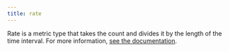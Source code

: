 ```yaml
---
title: rate
---
```

Rate is a metric type that takes the count and divides it by the length of the time interval.
For more information, <a href="https://docs.datadoghq.com/metrics/#metric-types">see the documentation</a>.